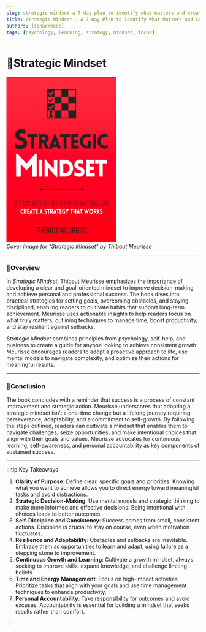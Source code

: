 ```yaml
---
slug: strategic-mindset-a-7-day-plan-to-identify-what-matters-and-create-a-strategy-that-works
title: Strategic Mindset - A 7-Day Plan to Identify What Matters and Create a Strategy that Works
authors: [spnarkhede]
tags: [psychology, learning, strategy, mindset, focus]
---
```


# 📕Strategic Mindset

![Master Your Emotions](./images/strategicmindset.png)  
*Cover image for "Strategic Mindset" by Thibaut Meurisse* 

---

### 📖Overview 
In *Strategic Mindset*, Thibaut Meurisse emphasizes the importance of developing a clear and goal-oriented mindset to improve decision-making and achieve personal and professional success. The book dives into practical strategies for setting goals, overcoming obstacles, and staying disciplined, enabling readers to cultivate habits that support long-term achievement. Meurisse uses actionable insights to help readers focus on what truly matters, outlining techniques to manage time, boost productivity, and stay resilient against setbacks.

*Strategic Mindset* combines principles from psychology, self-help, and business to create a guide for anyone looking to achieve consistent growth. Meurisse encourages readers to adopt a proactive approach to life, use mental models to navigate complexity, and optimize their actions for meaningful results.

---

### 📖Conclusion
The book concludes with a reminder that success is a process of constant improvement and strategic action. Meurisse underscores that adopting a strategic mindset isn’t a one-time change but a lifelong journey requiring perseverance, adaptability, and a commitment to self-growth. By following the steps outlined, readers can cultivate a mindset that enables them to navigate challenges, seize opportunities, and make intentional choices that align with their goals and values. Meurisse advocates for continuous learning, self-awareness, and personal accountability as key components of sustained success.

---

:::tip Key Takeaways

1. **Clarity of Purpose**: Define clear, specific goals and priorities. Knowing what you want to achieve allows you to direct energy toward meaningful tasks and avoid distractions. 
2. **Strategic Decision-Making**: Use mental models and strategic thinking to make more informed and effective decisions. Being intentional with choices leads to better outcomes. 
3. **Self-Discipline and Consistency**: Success comes from small, consistent actions. Discipline is crucial to stay on course, even when motivation fluctuates.
4. **Resilience and Adaptability**: Obstacles and setbacks are inevitable. Embrace them as opportunities to learn and adapt, using failure as a stepping stone to improvement.
5. **Continuous Growth and Learning**: Cultivate a growth mindset, always seeking to improve skills, expand knowledge, and challenge limiting beliefs.
6. **Time and Energy Management**: Focus on high-impact activities. Prioritize tasks that align with your goals and use time management techniques to enhance productivity.
7. **Personal Accountability**: Take responsibility for outcomes and avoid excuses. Accountability is essential for building a mindset that seeks results rather than comfort.

:::